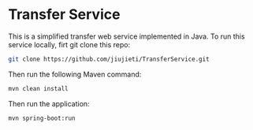# Transfer Service
This is a simplified transfer web service implemented in Java. To run this service locally, firt git clone this repo:
```Bash
git clone https://github.com/jiujieti/TransferService.git 
```
Then run the following Maven command:
```Bash
mvn clean install
```
Then run the application:
```Bash
mvn spring-boot:run
```
